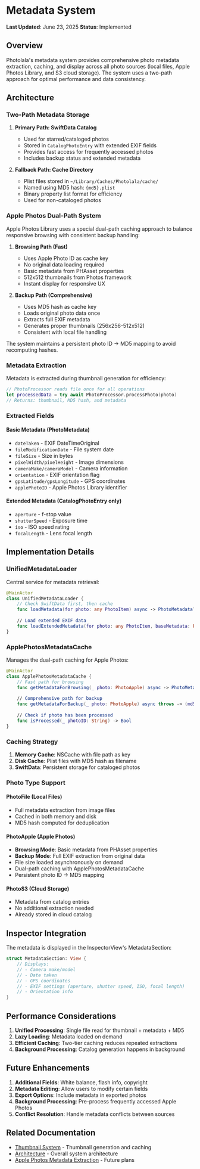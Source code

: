 # Metadata System

**Last Updated**: June 23, 2025
**Status**: Implemented

## Overview

Photolala's metadata system provides comprehensive photo metadata extraction, caching, and display across all photo sources (local files, Apple Photos Library, and S3 cloud storage). The system uses a two-path approach for optimal performance and data consistency.

## Architecture

### Two-Path Metadata Storage

1. **Primary Path: SwiftData Catalog**
   - Used for starred/cataloged photos
   - Stored in `CatalogPhotoEntry` with extended EXIF fields
   - Provides fast access for frequently accessed photos
   - Includes backup status and extended metadata

2. **Fallback Path: Cache Directory**
   - Plist files stored in `~/Library/Caches/Photolala/cache/`
   - Named using MD5 hash: `{md5}.plist`
   - Binary property list format for efficiency
   - Used for non-cataloged photos

### Apple Photos Dual-Path System

Apple Photos Library uses a special dual-path caching approach to balance responsive browsing with consistent backup handling:

1. **Browsing Path (Fast)**
   - Uses Apple Photo ID as cache key
   - No original data loading required
   - Basic metadata from PHAsset properties
   - 512x512 thumbnails from Photos framework
   - Instant display for responsive UX

2. **Backup Path (Comprehensive)**
   - Uses MD5 hash as cache key
   - Loads original photo data once
   - Extracts full EXIF metadata
   - Generates proper thumbnails (256x256-512x512)
   - Consistent with local file handling

The system maintains a persistent photo ID → MD5 mapping to avoid recomputing hashes.

### Metadata Extraction

Metadata is extracted during thumbnail generation for efficiency:

```swift
// PhotoProcessor reads file once for all operations
let processedData = try await PhotoProcessor.processPhoto(photo)
// Returns: thumbnail, MD5 hash, and metadata
```

### Extracted Fields

#### Basic Metadata (PhotoMetadata)
- `dateTaken` - EXIF DateTimeOriginal
- `fileModificationDate` - File system date
- `fileSize` - Size in bytes
- `pixelWidth/pixelHeight` - Image dimensions
- `cameraMake/cameraModel` - Camera information
- `orientation` - EXIF orientation flag
- `gpsLatitude/gpsLongitude` - GPS coordinates
- `applePhotoID` - Apple Photos Library identifier

#### Extended Metadata (CatalogPhotoEntry only)
- `aperture` - f-stop value
- `shutterSpeed` - Exposure time
- `iso` - ISO speed rating
- `focalLength` - Lens focal length

## Implementation Details

### UnifiedMetadataLoader

Central service for metadata retrieval:

```swift
@MainActor
class UnifiedMetadataLoader {
    // Check SwiftData first, then cache
    func loadMetadata(for photo: any PhotoItem) async -> PhotoMetadata?
    
    // Load extended EXIF data
    func loadExtendedMetadata(for photo: any PhotoItem, baseMetadata: PhotoMetadata) async -> ExtendedPhotoMetadata
}
```

### ApplePhotosMetadataCache

Manages the dual-path caching for Apple Photos:

```swift
@MainActor
class ApplePhotosMetadataCache {
    // Fast path for browsing
    func getMetadataForBrowsing(_ photo: PhotoApple) async -> PhotoMetadata
    
    // Comprehensive path for backup
    func getMetadataForBackup(_ photo: PhotoApple) async throws -> (md5: String, metadata: PhotoMetadata)
    
    // Check if photo has been processed
    func isProcessed(_ photoID: String) -> Bool
}
```

### Caching Strategy

1. **Memory Cache**: NSCache with file path as key
2. **Disk Cache**: Plist files with MD5 hash as filename
3. **SwiftData**: Persistent storage for cataloged photos

### Photo Type Support

#### PhotoFile (Local Files)
- Full metadata extraction from image files
- Cached in both memory and disk
- MD5 hash computed for deduplication

#### PhotoApple (Apple Photos)
- **Browsing Mode**: Basic metadata from PHAsset properties
- **Backup Mode**: Full EXIF extraction from original data
- File size loaded asynchronously on demand
- Dual-path caching with ApplePhotosMetadataCache
- Persistent photo ID → MD5 mapping

#### PhotoS3 (Cloud Storage)
- Metadata from catalog entries
- No additional extraction needed
- Already stored in cloud catalog

## Inspector Integration

The metadata is displayed in the InspectorView's MetadataSection:

```swift
struct MetadataSection: View {
    // Displays:
    // - Camera make/model
    // - Date taken
    // - GPS coordinates
    // - EXIF settings (aperture, shutter speed, ISO, focal length)
    // - Orientation info
}
```

## Performance Considerations

1. **Unified Processing**: Single file read for thumbnail + metadata + MD5
2. **Lazy Loading**: Metadata loaded on demand
3. **Efficient Caching**: Two-tier caching reduces repeated extractions
4. **Background Processing**: Catalog generation happens in background

## Future Enhancements

1. **Additional Fields**: White balance, flash info, copyright
2. **Metadata Editing**: Allow users to modify certain fields
3. **Export Options**: Include metadata in exported photos
4. **Background Processing**: Pre-process frequently accessed Apple Photos
5. **Conflict Resolution**: Handle metadata conflicts between sources

## Related Documentation

- [Thumbnail System](thumbnail-system.md) - Thumbnail generation and caching
- [Architecture](architecture.md) - Overall system architecture
- [Apple Photos Metadata Extraction](../planning/apple-photos-metadata-extraction.md) - Future plans